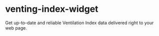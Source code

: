 # venting-index-widget
Get up-to-date and reliable Ventilation Index data delivered right to your web page.
